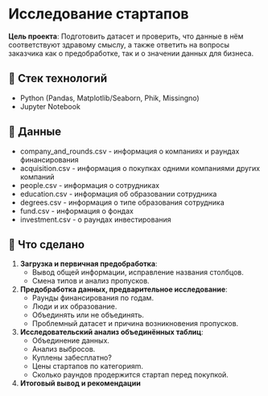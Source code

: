 # Исследование стартапов

**Цель проекта**: Подготовить датасет и проверить, что данные в нём соответствуют здравому смыслу, а также ответить на вопросы заказчика как о предобработке, так и о значении данных для бизнеса.

## 🔧 Стек технологий
- Python (Pandas, Matplotlib/Seaborn, Phik, Missingno)
- Jupyter Notebook

## 📁 Данные
- company_and_rounds.csv - информация о компаниях и раундах финансирования
- acquisition.csv - информация о покупках одними компаниями других компаний
- people.csv - информация о сотрудниках
- education.csv - информация об образовании сотрудника
- degrees.csv - информация о типе образования сотрудника
- fund.csv - информация о фондах
- investment.csv - о раундах инвестирования

## 📌 Что сделано  
1. **Загрузка и первичная предобработка**:  
   - Вывод общей информации, исправление названия столбцов.
   - Смена типов и анализ пропусков. 
2. **Предобработка данных, предварительное исследование**:  
   - Раунды финансирования по годам.  
   - Люди и их образование.
   - Объединять или не объединять.
   - Проблемный датасет и причина возникновения пропусков.
3. **Исследовательский анализ объединённых таблиц**:  
   - Объединение данныx.
   - Анализ выбросов.
   - Куплены забесплатно?
   - Цены стартапов по категорияm.
   - Сколько раундов продержится стартап перед покупкой.
4. **Итоговый вывод и рекомендации**  
   
